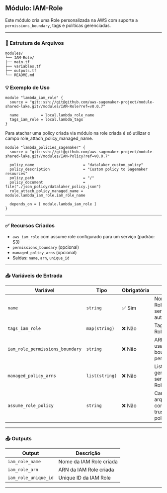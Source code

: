 ## Módulo: IAM-Role

Este módulo cria uma Role personalizada na AWS com suporte a `permissions_boundary`, tags e políticas gerenciadas.

---

### 📁 Estrutura de Arquivos

```
modules/
└── IAM-Role/
├── main.tf
├── variables.tf
├── outputs.tf
└── README.md
```

### 💡 Exemplo de Uso

```hcl
module "lambda_iam_role" {
  source = "git::ssh://git@github.com/aws-sagemaker-project/module-shared-lake.git//modules/IAM-Role?ref=v0.0.7"

  name          = local.lambda_role_name
  tags_iam_role = local.lambda_tags
}
```

Para atachar uma policy criada via módulo na role criada é só utilizar o campo role_attach_policy_managed_name.

```hcl
module "lambda_policies_sagemaker" {
  source = "git::ssh://git@github.com/aws-sagemaker-project/module-shared-lake.git//modules/IAM-Policy?ref=v0.0.7"

  policy_name                      = "datalaker_custom_policy"
  policy_description               = "Custom policy to Sagemaker resources"
  policy_path                      = "/"
  policy_document                  = file("./json_policy/datalaker_policy.json")
  role_attach_policy_managed_name = module.lambda_iam_role.iam_role_name

  depends_on = [ module.lambda_iam_role ]
}
```


---

### ✅ Recursos Criados

- `aws_iam_role` com assume role configurado para um serviço (padrão: S3)
- `permissions_boundary` (opcional)
- `managed_policy_arns` (opcional)
- Saídas: `name`, `arn`, `unique_id`

---

### 📥 Variáveis de Entrada

| Variável                         | Tipo             | Obrigatória | Descrição                                                                 |
|----------------------------------|------------------|-------------|---------------------------------------------------------------------------|
| `name`                           | `string`         | ✅ Sim      | Nome base da Role (sufixo `-role` será adicionado automaticamente)       |
| `tags_iam_role`                  | `map(string)`    | ❌ Não      | Tags aplicadas à Role                                                    |
| `iam_role_permissions_boundary` | `string`         | ❌ Não      | ARN da policy usada como boundary de permissões                          |
| `managed_policy_arns`           | `list(string)`   | ❌ Não      | Lista de policies gerenciadas que serão anexadas à Role                  |
| `assume_role_policy`            | `string`         | ❌ Não      | Caminho para o arquivo JSON com a política de trust (assume role policy) |

---

### 📤 Outputs

| Output             | Descrição                             |
|--------------------|----------------------------------------|
| `iam_role_name`    | Nome da IAM Role criada                |
| `iam_role_arn`     | ARN da IAM Role criada                 |
| `iam_role_unique_id` | Unique ID da IAM Role                |

---
